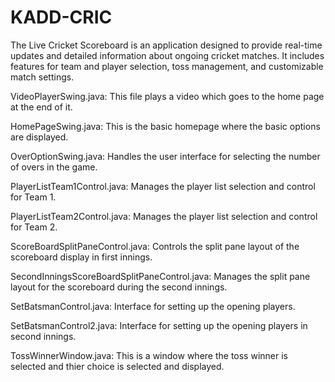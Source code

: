 # KADD-CRIC
The Live Cricket Scoreboard is an application designed to provide real-time updates and detailed information about ongoing cricket matches. It includes features for team and player selection, toss management, and customizable match settings.

VideoPlayerSwing.java: This file plays a video which goes to the home page at the end of it.

HomePageSwing.java: This is the basic homepage where the basic options are displayed.

OverOptionSwing.java: Handles the user interface for selecting the number of overs in the game.

PlayerListTeam1Control.java: Manages the player list selection and control for Team 1.

PlayerListTeam2Control.java: Manages the player list selection and control for Team 2.

ScoreBoardSplitPaneControl.java: Controls the split pane layout of the scoreboard display in first innings.

SecondInningsScoreBoardSplitPaneControl.java: Manages the split pane layout for the scoreboard during the second innings.

SetBatsmanControl.java: Interface for setting up the opening players.

SetBatsmanControl2.java: Interface for setting up the opening players in second innings.

TossWinnerWindow.java: This is a window where the toss winner is selected and thier choice is selected and displayed.
